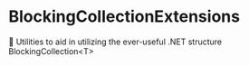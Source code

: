 # BlockingCollectionExtensions
📎 Utilities to aid in utilizing the ever-useful .NET structure BlockingCollection&lt;T>
